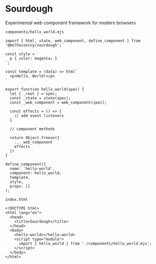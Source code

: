 # Sourdough

Experimental web component framework for modern browsers

`components/hello_world.mjs`

    import { html, state, web_component, define_component } from '@melhosseiny/sourdough';

    const style = `
      p { color: magenta; }
    `;

    const template = (data) => html`
      <p>Hello, World!</p>
    `

    export function hello_world(spec) {
      let { _root } = spec;
      const _state = state(spec);
      const _web_component = web_component(spec);

      const effects = () => {
        // add event listeners
      }

      // component methods

      return Object.freeze({
        ..._web_component
        effects
      })
    }

    define_component({
      name: 'hello-world',
      component: hello_world,
      template,
      style,
      props: []
    );

`index.html`

    <!DOCTYPE html>
    <html lang="en">
      <head>
        <title>Sourdough</title>
      </head>
      <body>
        <hello-world></hello-world>
        <script type="module">
          import { hello_world } from './components/hello_world.mjs';
        </script>
      </body>
    </html>
